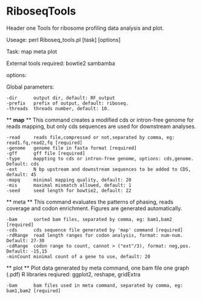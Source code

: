 # RiboseqTools
Header one Tools for ribosome profiling data analysis and plot.

Useage:
	perl Riboseq_tools.pl [task] [options]

Task: map meta plot

External tools required: bowtie2 sambamba 

options:

Global parameters:
	
	-dir      output dir, default: RF_output
	-prefix   prefix of output, default: riboseq.
	-threads  threads number, default: 10.
	
** **map** **
This command creates a modified cds or intron-free genome for reads mapping, 
but only cds sequences are used for downstream analyses.

	-read	  reads file,compressed or not,separated by comma, eg: read1.fq,read2,fq [required]   
	-genome   genome file in fasta format [required]
	-gff      gff file [required]
	-type     mappting to cds or intron-free genome, options: cds,genome. Default: cds
	-ext      N bp upstream and downstream sequences to be added to CDS, default: 45	
	-mapq     minimal mapping quality, default: 20
	-mis      maximal mismatch allowed, default: 1
	-seed     seed length for bowtie2, default: 22

** meta **
This command evaluates the patterns of phasing, reads coverage and codon enrichment.
Figures are generated automatically.

	-bam      sorted bam files, separated by comma, eg: bam1,bam2 [required]
	-cds      cds sequence file generated by 'map' command [required]
	-rdRange  read length ranges for codon analysis, format: num-num. Default: 27-30
	-cdRange  codon range to count, cannot > ("ext"/3), format: neg,pos. Default: -15,15
	-minCount minimal count of a gene to use, default: 20
	
** plot **
Plot data generated by meta command, one bam file one graph (.pdf)
R libraries reqiured: ggplot2, reshape, gridExtra

	-bam      bam files used in meta command, separated by comma, eg: bam1,bam2 [required]
	

